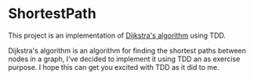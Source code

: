 # ShortestPath
This project is an implementation of [Dijkstra's algorithm](https://en.wikipedia.org/wiki/Dijkstra%27s_algorithm) using TDD.

Dijkstra's algorithm is an algorithm for finding the shortest paths between nodes in a graph, I've decided to implement it using TDD an as exercise purpose. I hope this can get you excited with TDD as it did to me.

